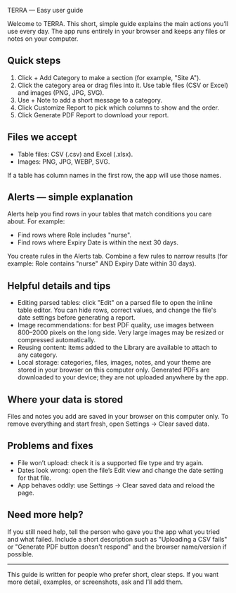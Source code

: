TERRA — Easy user guide

Welcome to TERRA. This short, simple guide explains the main actions you’ll use every day. The app runs entirely in your browser and keeps any files or notes on your computer.

## Quick steps

1. Click + Add Category to make a section (for example, "Site A").
2. Click the category area or drag files into it. Use table files (CSV or Excel) and images (PNG, JPG, SVG).
3. Use + Note to add a short message to a category.
4. Click Customize Report to pick which columns to show and the order.
5. Click Generate PDF Report to download your report.

## Files we accept

- Table files: CSV (.csv) and Excel (.xlsx).
- Images: PNG, JPG, WEBP, SVG.

If a table has column names in the first row, the app will use those names.

## Alerts — simple explanation

Alerts help you find rows in your tables that match conditions you care about. For example:

- Find rows where Role includes "nurse".
- Find rows where Expiry Date is within the next 30 days.

You create rules in the Alerts tab. Combine a few rules to narrow results (for example: Role contains "nurse" AND Expiry Date within 30 days).

## Helpful details and tips

- Editing parsed tables: click "Edit" on a parsed file to open the inline table editor. You can hide rows, correct values, and change the file's date settings before generating a report.
- Image recommendations: for best PDF quality, use images between 800–2000 pixels on the long side. Very large images may be resized or compressed automatically.
- Reusing content: items added to the Library are available to attach to any category.
- Local storage: categories, files, images, notes, and your theme are stored in your browser on this computer only. Generated PDFs are downloaded to your device; they are not uploaded anywhere by the app.

## Where your data is stored

Files and notes you add are saved in your browser on this computer only. To remove everything and start fresh, open Settings → Clear saved data.

## Problems and fixes

- File won’t upload: check it is a supported file type and try again.
- Dates look wrong: open the file’s Edit view and change the date setting for that file.
- App behaves oddly: use Settings → Clear saved data and reload the page.

## Need more help?

If you still need help, tell the person who gave you the app what you tried and what failed. Include a short description such as "Uploading a CSV fails" or "Generate PDF button doesn't respond" and the browser name/version if possible.

---

This guide is written for people who prefer short, clear steps. If you want more detail, examples, or screenshots, ask and I’ll add them.